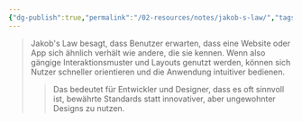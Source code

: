 ```yaml
---
{"dg-publish":true,"permalink":"/02-resources/notes/jakob-s-law/","tags":["GUI"],"noteIcon":"","updated":"2025-08-26T16:35:04.000+02:00"}
---
```


>Jakob's Law besagt, dass Benutzer erwarten, dass eine Website oder App sich ähnlich verhält wie andere, die sie kennen. Wenn also gängige Interaktionsmuster und Layouts genutzt werden, können sich Nutzer schneller orientieren und die Anwendung intuitiver bedienen.
>> Das bedeutet für Entwickler und Designer, dass es oft sinnvoll ist, bewährte Standards statt innovativer, aber ungewohnter Designs zu nutzen.